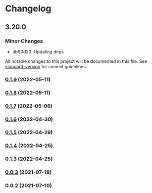 # Changelog

## 3.20.0

### Minor Changes

- db90d23: Updating deps

All notable changes to this project will be documented in this file. See [standard-version](https://github.com/conventional-changelog/standard-version) for commit guidelines.

### [0.1.9](https://github.com/srclaunch/i18n/compare/v0.1.8...v0.1.9) (2022-05-11)

### [0.1.8](https://github.com/srclaunch/i18n/compare/v0.1.7...v0.1.8) (2022-05-11)

### [0.1.7](https://github.com/srclaunch/i18n/compare/v0.1.6...v0.1.7) (2022-05-06)

### [0.1.6](https://github.com/srclaunch/i18n/compare/v0.1.5...v0.1.6) (2022-04-30)

### [0.1.5](https://github.com/srclaunch/i18n/compare/v0.1.4...v0.1.5) (2022-04-29)

### [0.1.4](https://github.com/srclaunch/i18n/compare/v0.1.3...v0.1.4) (2022-04-25)

### 0.1.3 (2022-04-25)

### [0.0.3](https://github.com/srclaunch/i18n/compare/v0.0.2...v0.0.3) (2021-07-18)

### 0.0.2 (2021-07-10)
